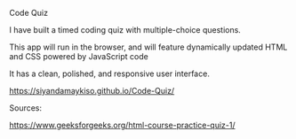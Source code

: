 Code Quiz

I have built a timed coding quiz with multiple-choice questions.

This app will run in the browser, and will feature dynamically updated HTML and CSS powered by JavaScript code 

It has a clean, polished, and responsive user interface.

https://siyandamaykiso.github.io/Code-Quiz/

Sources:

https://www.geeksforgeeks.org/html-course-practice-quiz-1/
